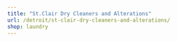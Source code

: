 ```yaml
---
title: "St.Clair Dry Cleaners and Alterations"
url: /detroit/st-clair-dry-cleaners-and-alterations/
shop: laundry
---
```

